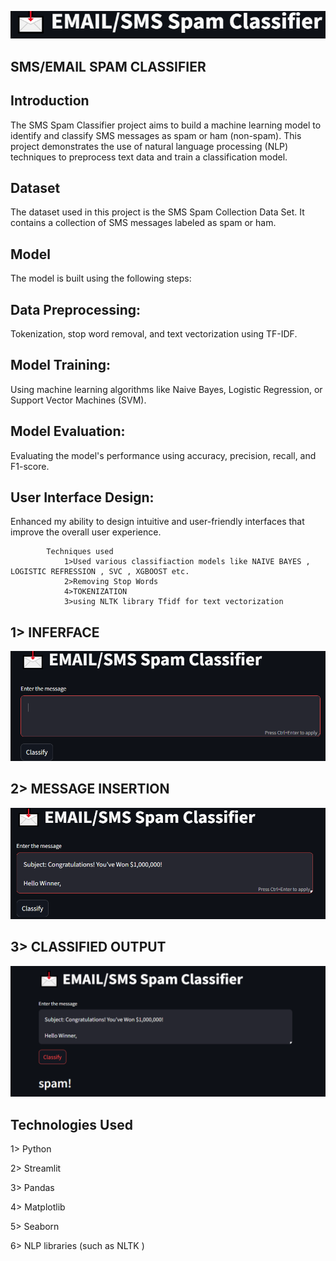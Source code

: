 





![Logo](https://github.com/1LAV1/SMS-EMAIL-SPAM-PREDICTER/blob/main/photoassets/Screenshot%202024-07-10%20030132.png?raw=true)


## SMS/EMAIL SPAM CLASSIFIER

## Introduction
The SMS Spam Classifier project aims to build a machine learning model to identify and classify SMS messages as spam or ham (non-spam). This project demonstrates the use of natural language processing (NLP) techniques to preprocess text data and train a classification model.


## Dataset
The dataset used in this project is the SMS Spam Collection Data Set. It contains a collection of SMS messages labeled as spam or ham.


## Model
The model is built using the following steps:





## Data Preprocessing: 
Tokenization, stop word removal, and text vectorization using TF-IDF.
## Model Training:
 Using machine learning algorithms like Naive Bayes, Logistic Regression, or Support Vector Machines (SVM).


## Model Evaluation:
Evaluating the model's performance using accuracy, precision, recall, and F1-score.


## User Interface Design: 
Enhanced my ability to design intuitive and user-friendly interfaces that improve the overall user experience.

            Techniques used  
                1>Used various classifiaction models like NAIVE BAYES , LOGISTIC REFRESSION , SVC , XGBOOST etc.
                2>Removing Stop Words
                4>TOKENIZATION 
                3>using NLTK library Tfidf for text vectorization
                







## 1> INFERFACE

![App Screenshot](https://github.com/1LAV1/SMS-EMAIL-SPAM-PREDICTER/blob/main/photoassets/textarea.png?raw=true)


## 2> MESSAGE INSERTION

![App Screenshot](https://github.com/1LAV1/SMS-EMAIL-SPAM-PREDICTER/blob/main/photoassets/before_prediction.png?raw=true)


## 3> CLASSIFIED OUTPUT

![App Screenshot](https://github.com/1LAV1/SMS-EMAIL-SPAM-PREDICTER/blob/main/photoassets/predicted.png?raw=true)












## Technologies Used

1> Python

2> Streamlit

3> Pandas

4> Matplotlib

5> Seaborn

6> NLP libraries (such as NLTK )
        
